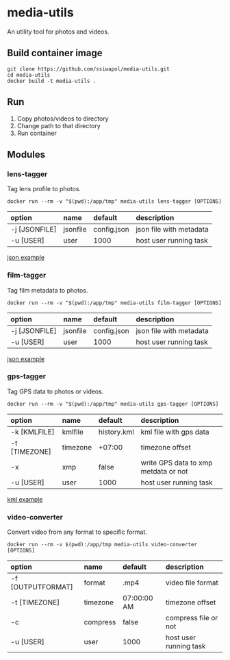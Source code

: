 # media-utils

An utility tool for photos and videos.

## Build container image

```
git clone https://github.com/ssiwapol/media-utils.git
cd media-utils
docker build -t media-utils .
```

## Run
1. Copy photos/videos to directory
2. Change path to that directory
3. Run container

## Modules

### lens-tagger

Tag lens profile to photos.

```
docker run --rm -v "$(pwd):/app/tmp" media-utils lens-tagger [OPTIONS]
```

| option        | name     | default     | description             |
| :------------ | :------- | :---------- | :---------------------- |
| -j [JSONFILE] | jsonfile | config.json | json file with metadata |
| -u [USER]     | user     | 1000        | host user running task  |

[json example](./example/lens.json)

### film-tagger

Tag film metadata to photos.

```
docker run --rm -v "$(pwd):/app/tmp" media-utils film-tagger [OPTIONS]
```

| option        | name     | default     | description             |
| :------------ | :------- | :---------- | :---------------------- |
| -j [JSONFILE] | jsonfile | config.json | json file with metadata |
| -u [USER]     | user     | 1000        | host user running task  |

[json example](./example/film.json)

### gps-tagger

Tag GPS data to photos or videos.

```
docker run --rm -v "$(pwd):/app/tmp" media-utils gps-tagger [OPTIONS]
```

| option        | name     | default     | description                          |
| :------------ | :------- | :---------- | :----------------------------------- |
| -k [KMLFILE]  | kmlfile  | history.kml | kml file with gps data               |
| -t [TIMEZONE] | timezone | +07:00      | timezone offset                      |
| -x            | xmp      | false       | write GPS data to xmp metdata or not |
| -u [USER]     | user     | 1000        | host user running task               |

[kml example](https://www.google.com/maps/timeline)

### video-converter

Convert video from any format to specific format.

```
docker run --rm -v $(pwd):/app/tmp media-utils video-converter [OPTIONS]
```

| option            | name     | default     | description            |
| :---------------- | :------- | :---------- | :--------------------- |
| -f [OUTPUTFORMAT] | format   | .mp4        | video file format      |
| -t [TIMEZONE]     | timezone | 07:00:00 AM | timezone offset        |
| -c                | compress | false       | compress file or not   |
| -u [USER]         | user     | 1000        | host user running task |
